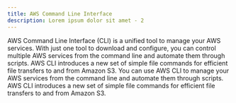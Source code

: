 ```yaml
---
title: AWS Command Line Interface
description: Lorem ipsum dolor sit amet - 2
---
```


AWS Command Line Interface (CLI) is a unified tool to manage your AWS services. With just one tool to download and configure, you can control multiple AWS services from the command line and automate them through scripts. AWS CLI introduces a new set of simple file commands for efficient file transfers to and from Amazon S3. You can use AWS CLI to manage your AWS services from the command line and automate them through scripts. AWS CLI introduces a new set of simple file commands for efficient file transfers to and from Amazon S3.